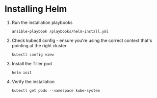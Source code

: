 # Installing Helm

1. Run the installation playbooks

   `ansible-playbook /playbooks/helm-install.yml`

2. Check kubectl config - ensure you're using the correct context that's pointing at the right cluster

   `kubectl config view`

3. Install the Tiller pod

   `helm init`

4. Verify the installation

   `kubectl get pods --namespace kube-system`

